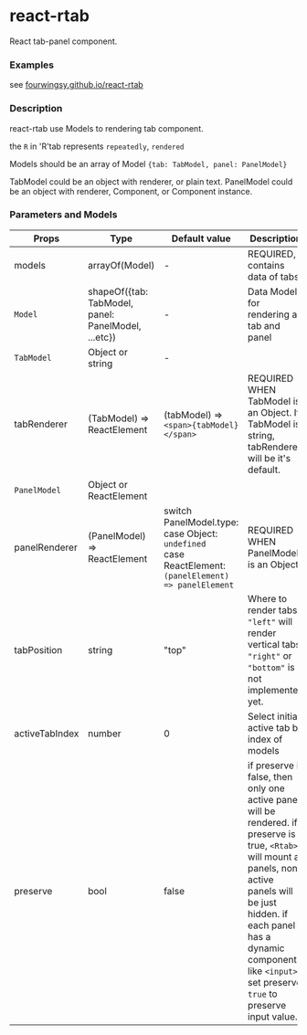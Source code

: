 # react-rtab
React tab-panel component.

### Examples
see [fourwingsy.github.io/react-rtab](http://fourwingsy.github.io/react-rtab)

### Description
react-rtab use Models to rendering tab component.

the `R` in 'R'tab represents `repeatedly`, `rendered`

Models should be an array of Model `{tab: TabModel, panel: PanelModel}`

TabModel could be an object with renderer, or plain text.
PanelModel could be an object with renderer, Component, or Component instance.

### Parameters and Models
| Props | Type | Default value | Description |
| ----- | ---- | ------------- | ----------- |
| models | arrayOf(Model) | - | REQUIRED, contains data of tabs |
| `Model` | shapeOf({tab: TabModel, panel: PanelModel, ...etc}) | - | Data Model for rendering a tab and panel |
| `TabModel` | Object or string | - |  |
| tabRenderer | (TabModel) => ReactElement | (tabModel) => `<span>{tabModel}</span>` | REQUIRED WHEN TabModel is an Object. If TabModel is string, tabRenderer will be it's default. |
| `PanelModel` | Object or ReactElement |  |  |
| panelRenderer | (PanelModel) => ReactElement | switch PanelModel.type:<br> case Object: `undefined`<br> case ReactElement: `(panelElement) => panelElement` | REQUIRED WHEN PanelModel is an Object |
| tabPosition | string | "top" | Where to render tabs. `"left"` will render vertical tabs. `"right"` or `"bottom"` is not implemented yet. |
| activeTabIndex | number | 0 | Select initial active tab by index of models |
| preserve | bool | false | if preserve is false, then only one active panel will be rendered. if preserve is true, `<Rtab>` will mount all panels, non-active panels will be just hidden. if each panel has a dynamic component like `<input>`, set preserve `true` to preserve input value. |
